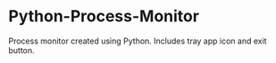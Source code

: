 # Python-Process-Monitor
Process monitor created using Python.
Includes tray app icon and exit button.
